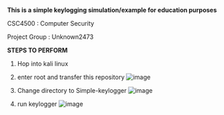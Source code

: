 **This is a simple keylogging simulation/example for education purposes**

CSC4500 : Computer Security

Project Group : Unknown2473


**STEPS TO PERFORM**
1. Hop into kali linux
2. enter root and transfer this repository
   ![image](https://github.com/user-attachments/assets/81fe07b6-48ef-4f48-bf28-c6fb4a63555b)
   
3.  Change directory to Simple-keylogger
   ![image](https://github.com/user-attachments/assets/3fd81add-a853-4691-aacb-d8df5b3f0c28)

4. run keylogger
   ![image](https://github.com/user-attachments/assets/1f3f781e-17bb-433e-a23d-392b8d4ed6ba)


